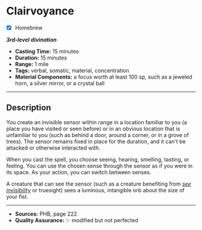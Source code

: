 # Clairvoyance
- [x] Homebrew

***3rd-level divination***
- **Casting Time:** 15 minutes
- **Duration:** 15 minutes
- **Range:** 1 mile
- **Tags:** verbal, somatic, material, concentration
- **Material Components:** a focus worth at least 100 sp, such as a jeweled horn, a silver mirror, or a crystal ball

---

## Description
You create an invisible sensor within range in a location familiar to you (a place you have visited or seen before) or in an obvious location that is unfamiliar to you (such as behind a door, around a corner, or in a grove of trees).
The sensor remains fixed in place for the duration, and it can't be attacked or otherwise interacted with.

When you cast the spell, you choose seeing, hearing, smelling, tasting, or feeling.
You can use the chosen sense through the sensor as if you were in its space.
As your action, you can switch between senses.

A creature that can see the sensor (such as a creature benefiting from [*see invisibility*](./see-invisibility) or truesight) sees a luminous, intangible orb about the size of your fist.

---

- **Sources:** PHB, page 222
- **Quality Assurance:** :sparkles: modified but not perfected
